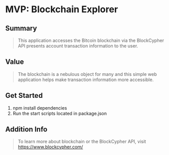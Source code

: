 # MVP: Blockchain Explorer

## Summary ##
  > This application accesses the Bitcoin blockchain via the BlockCypher API presents account transaction information to the user.

## Value ##
  > The blockchain is a nebulous object for many and this simple web application helps make transaction information more accessible.

## Get Started ##
 1. npm install dependencies
 2. Run the start scripts located in package.json

## Addition Info ##
  > To learn more about blockchain or the BlockCypher API, visit https://www.blockcypher.com/